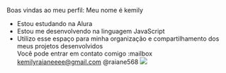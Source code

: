 Boas vindas ao meu perfil:
Meu nome é kemily

- Estou estudando na Alura
- Estou me desenvolvendo na linguagem JavaScript
- Utilizo esse espaço para minha organização e compartilhamento dos meus projetos desenvolvidos  
        Você pode entrar em contato comigo :mailbox
kemilyraianeeee@gmail.com
@raiane568
![](https://media1.tenor.com/m/Q6rgr_3z9W0AAAAC/kiss.gif)
